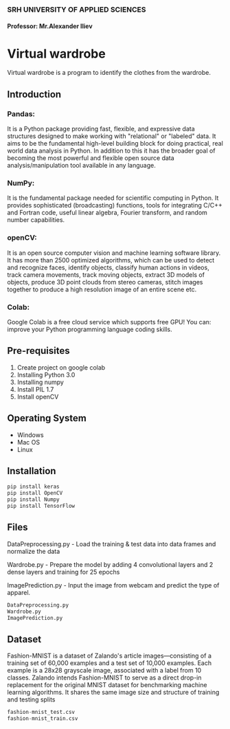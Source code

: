 ### SRH UNIVERSITY OF APPLIED SCIENCES
#### Professor: Mr.Alexander Iliev

# Virtual wardrobe

Virtual wardrobe is a program to identify the clothes from the wardrobe.

## Introduction

### Pandas: 

It is a Python package providing fast, flexible, and expressive data structures designed to make working with "relational" or "labeled" data. It aims to be the fundamental high-level building block for doing practical, real world data analysis in Python. In addition to this it has the broader goal of becoming the most powerful and flexible open source data analysis/manipulation tool available in any language.   

### NumPy: 

It is the fundamental package needed for scientific computing in Python. It provides sophisticated (broadcasting) functions, tools for integrating C/C++ and Fortran code, useful linear algebra, Fourier transform, and random number capabilities.

### openCV: 

It is an open source computer vision and machine learning software library. It has more than 2500 optimized algorithms, which can be used to detect and recognize faces, identify objects, classify human actions in videos, track camera movements, track moving objects, extract 3D models of objects, produce 3D point clouds from stereo cameras, stitch images together to produce a high resolution image of an entire scene etc.

### Colab: 

Google Colab is a free cloud service which supports free GPU! You can: improve your Python programming language coding skills.

## Pre-requisites

1) Create project on google colab
2) Installing Python 3.0
3) Installing numpy
4) Install PIL 1.7
5) Install openCV

## Operating System

* Windows
* Mac OS
* Linux

## Installation

```bash
pip install keras
pip install OpenCV
pip install Numpy
pip install TensorFlow
```

## Files

DataPreprocessing.py - Load the training & test data into data frames and normalize the data

Wardrobe.py - Prepare the model by adding 4 convolutional layers and 2 dense layers and training for 25 epochs

ImagePrediction.py - Input the image from webcam and predict the type of apparel.

```python
DataPreprocessing.py
Wardrobe.py
ImagePrediction.py
```

## Dataset

Fashion-MNIST is a dataset of Zalando's article images—consisting of a training set of 60,000 examples and a test set of 10,000 examples. Each example is a 28x28 grayscale image, associated with a label from 10 classes. Zalando intends Fashion-MNIST to serve as a direct drop-in replacement for the original MNIST dataset for benchmarking machine learning algorithms. It shares the same image size and structure of training and testing splits

```python
fashion-mnist_test.csv
fashion-mnist_train.csv
```
